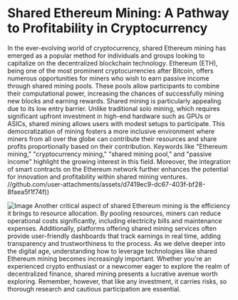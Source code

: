 # Shared Ethereum Mining: A Pathway to Profitability in Cryptocurrency
In the ever-evolving world of cryptocurrency, shared Ethereum mining has emerged as a popular method for individuals and groups looking to capitalize on the decentralized blockchain technology. Ethereum (ETH), being one of the most prominent cryptocurrencies after Bitcoin, offers numerous opportunities for miners who wish to earn passive income through shared mining pools. These pools allow participants to combine their computational power, increasing the chances of successfully mining new blocks and earning rewards.
Shared mining is particularly appealing due to its low entry barrier. Unlike traditional solo mining, which requires significant upfront investment in high-end hardware such as GPUs or ASICs, shared mining allows users with modest setups to participate. This democratization of mining fosters a more inclusive environment where miners from all over the globe can contribute their resources and share profits proportionally based on their contribution.
Keywords like "Ethereum mining," "cryptocurrency mining," "shared mining pool," and "passive income" highlight the growing interest in this field. Moreover, the integration of smart contracts on the Ethereum network further enhances the potential for innovation and profitability within shared mining ventures.
 //github.com/user-attachments/assets/d7419ec9-dc67-403f-bf28-8faea5f1f74f))

![Image](https://github.com/user-attachments/assets/d7419ec9-dc67-403f-bf28-8faea5f1f74f)
Another critical aspect of shared Ethereum mining is the efficiency it brings to resource allocation. By pooling resources, miners can reduce operational costs significantly, including electricity bills and maintenance expenses. Additionally, platforms offering shared mining services often provide user-friendly dashboards that track earnings in real time, adding transparency and trustworthiness to the process.
As we delve deeper into the digital age, understanding how to leverage technologies like shared Ethereum mining becomes increasingly important. Whether you're an experienced crypto enthusiast or a newcomer eager to explore the realm of decentralized finance, shared mining presents a lucrative avenue worth exploring. Remember, however, that like any investment, it carries risks, so thorough research and cautious participation are essential.
